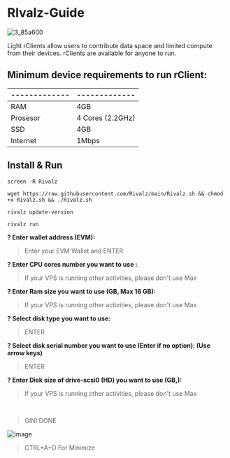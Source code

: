 # RIvalz-Guide
![3_85a600](https://github.com/user-attachments/assets/0e32e3f4-df01-47cd-89f5-81243b84558a)


Light rClients allow users to contribute data space and limited compute from their devices. rClients are available for anyone to run.

## Minimum device requirements to run rClient:

| ------------- | ------------- |
| ------------- | ------------- |
| RAM  | 4GB |
| Prosesor  | 4 Cores (2.2GHz) |
| SSD  | 4GB  |
| Internet  | 1Mbps  |


## Install & Run
```
screen -R Rivalz
```
```
wget https://raw.githubusercontent.com/Rivalz/main/Rivalz.sh && chmod +x Rivalz.sh && ./Rivalz.sh
```


```
rivalz update-version
```
```
rivalz run
```

**? Enter wallet address (EVM): &nbsp;**

>Enter your EVM Wallet and ENTER &nbsp;


**? Enter CPU cores number you want to use : &nbsp;**

>If your VPS is running other activities, please don't use Max &nbsp;


**? Enter Ram size you want to use (GB, Max 16 GB): &nbsp;**

>If your VPS is running other activities, please don't use Max &nbsp;


**? Select disk type you want to use: &nbsp;**

>ENTER &nbsp;


**? Select disk serial number you want to use (Enter if no option):  (Use arrow keys) &nbsp;**

>ENTER &nbsp;


**? Enter Disk size of drive-scsi0 (HD) you want to use (GB,): &nbsp;**

>If your VPS is running other activities, please don't use Max &nbsp;


&nbsp;

>GINI DONE &nbsp;

![image](https://github.com/user-attachments/assets/17750669-e16a-4033-8481-c3e6363e4701)




>CTRL+A+D For Minimize
